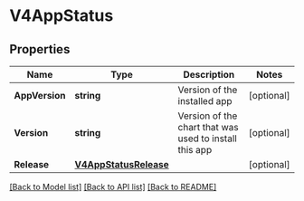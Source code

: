 # V4AppStatus

## Properties

Name | Type | Description | Notes
------------ | ------------- | ------------- | -------------
**AppVersion** | **string** | Version of the installed app | [optional] 
**Version** | **string** | Version of the chart that was used to install this app | [optional] 
**Release** | [**V4AppStatusRelease**](V4App_status_release.md) |  | [optional] 

[[Back to Model list]](../README.md#documentation-for-models) [[Back to API list]](../README.md#documentation-for-api-endpoints) [[Back to README]](../README.md)


